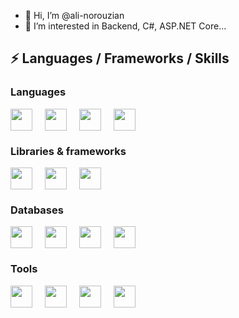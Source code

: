 - 👋 Hi, I’m @ali-norouzian
- 👀 I’m interested in Backend, C#, ASP.NET Core...

## ⚡ Languages / Frameworks / Skills

### Languages

<div style="display:flex;flex-direction:row;align-items:center;flex-start;gap:20px" width="100%">
    <img width="35" src="https://skillicons.dev/icons?i=cs" alt=""/>
    <img width="35" src="https://skillicons.dev/icons?i=go" alt=""/>
    <img width="35" src="https://skillicons.dev/icons?i=py" alt=""/>
    <img width="35" src="https://skillicons.dev/icons?i=js" alt=""/>
</div>

### Libraries & frameworks

<div style="display:flex;flex-direction:row;align-items:center;flex-start;gap:20px" width="100%">
    <img width="35" src="https://skillicons.dev/icons?i=dotnet" alt=""/>
    <img width="35" src="https://skillicons.dev/icons?i=tensorflow" alt=""/>
    <img width="35" src="https://skillicons.dev/icons?i=bootstrap" alt=""/>
</div>

### Databases

<div style="display:flex;flex-direction:row;align-items:center;flex-start;gap:20px" width="100%">
    <img width="35" src="https://skillicons.dev/icons?i=postgres" alt=""/>
    <img width="35" src="https://skillicons.dev/icons?i=mongo" alt=""/>
    <img width="35" src="https://skillicons.dev/icons?i=redis" alt=""/>
    <img width="35" src="https://skillicons.dev/icons?i=sqlite" alt=""/>
</div>

### Tools

<div style="display:flex;flex-direction:row;align-items:center;flex-start;gap:20px" width="100%">
    <img width="35" src="https://skillicons.dev/icons?i=docker" alt=""/>
    <img width="35" src="https://skillicons.dev/icons?i=rabbitmq" alt=""/>
    <img width="35" src="https://skillicons.dev/icons?i=github" alt=""/>
    <img width="35" src="https://skillicons.dev/icons?i=gitlab" alt=""/>
</div>


